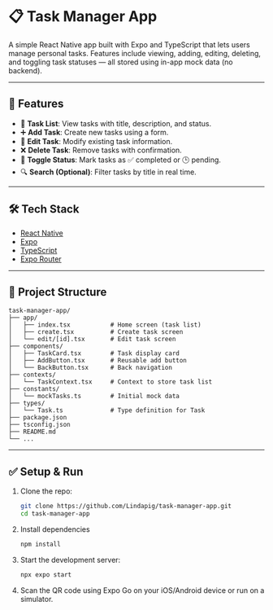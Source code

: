 # 📋 Task Manager App

A simple React Native app built with Expo and TypeScript that lets users manage personal tasks. Features include viewing, adding, editing, deleting, and toggling task statuses — all stored using in-app mock data (no backend).

---

## 🚀 Features

- 📄 **Task List**: View tasks with title, description, and status.
- ➕ **Add Task**: Create new tasks using a form.
- 📝 **Edit Task**: Modify existing task information.
- ❌ **Delete Task**: Remove tasks with confirmation.
- 🔄 **Toggle Status**: Mark tasks as ✅ completed or 🕒 pending.
- 🔍 **Search (Optional)**: Filter tasks by title in real time.

---

## 🛠️ Tech Stack

- [React Native](https://reactnative.dev/)
- [Expo](https://expo.dev/)
- [TypeScript](https://www.typescriptlang.org/)
- [Expo Router](https://expo.github.io/router/)

---

## 📁 Project Structure
```
task-manager-app/
├── app/
│   ├── index.tsx           # Home screen (task list)
│   ├── create.tsx          # Create task screen
│   └── edit/[id].tsx       # Edit task screen
├── components/
│   ├── TaskCard.tsx        # Task display card
│   ├── AddButton.tsx       # Reusable add button
│   └── BackButton.tsx      # Back navigation
├── contexts/
│   └── TaskContext.tsx     # Context to store task list
├── constants/
│   └── mockTasks.ts        # Initial mock data
├── types/
│   └── Task.ts             # Type definition for Task
├── package.json
├── tsconfig.json
├── README.md
└── ...
```


---

## ✅ Setup & Run

1. Clone the repo:
   ```bash
   git clone https://github.com/Lindapig/task-manager-app.git
   cd task-manager-app

2. Install dependencies
   ```bash
   npm install

3. Start the development server:
   ```bash
   npx expo start
   
4. Scan the QR code using Expo Go on your iOS/Android device or run on a simulator.
